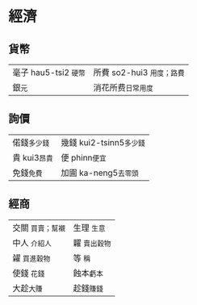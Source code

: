 # 經濟

## 貨幣

|  |  |
| :--- | :--- |
| 毫子 hau5-tsi2 `硬幣` | 所費 so2-hui3 `用度；路費` |
| 銀`元` | 消花所费`日常用度` |

## 詢價

|  |  |
| :--- | :--- |
| 偌錢`多少錢` | 幾錢 kui2-tsinn5`多少錢` |
| 貴 kui3`昂貴` | 便 phinn`便宜` |
| 免錢`免費` | 加圇 ka-neng5`去零頭` |

## 經商

|  |  |
| :--- | :--- |
| 交關 `買賣；幫襯` | 生理 `生意` |
| 中人 `介紹人` | 糶 `賣出穀物` |
| 糴 `買進穀物` | 等 `稱` |
| 使錢 `花錢` | 蝕本`虧本` |
| 大趁`大賺` | 趁錢`賺錢` |

